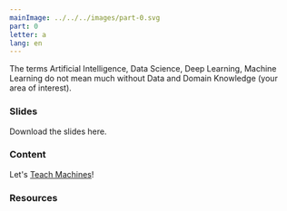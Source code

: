 ```yaml
---
mainImage: ../../../images/part-0.svg
part: 0
letter: a
lang: en
---
```


<div class="content">

The terms Artificial Intelligence, Data Science, Deep Learning, Machine Learning do not mean much without Data and Domain Knowledge (your area of interest).

### Slides
Download the slides here.

### Content
Let's [Teach Machines](https://teachablemachine.withgoogle.com/)!

### Resources

</div>
